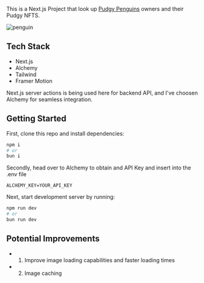 This is a Next.js Project that look up [Pudgy Penguins](https://opensea.io/collection/pudgypenguins) owners and their Pudgy NFTS.

![penguin](https://github.com/jasonaw98/penguin-nft/assets/73338582/0ade6a04-606c-425d-8ef7-505cdc325ea8)

## Tech Stack
* Next.js
* Alchemy
* Tailwind
* Framer Motion

  
Next.js server actions is being used here for backend API, and I've choosen Alchemy for seamless integration.

## Getting Started

First, clone this repo and install dependencies:

```bash
npm i
# or
bun i 
```

Secondly, head over to Alchemy to obtain and API Key and insert into the .env file
```
ALCHEMY_KEY=YOUR_API_KEY
```

Next, start development server by running:

```bash
npm run dev
# or
bun run dev 
```

## Potential Improvements

* 1. Improve image loading capabilities and faster loading times 
* 2. Image caching